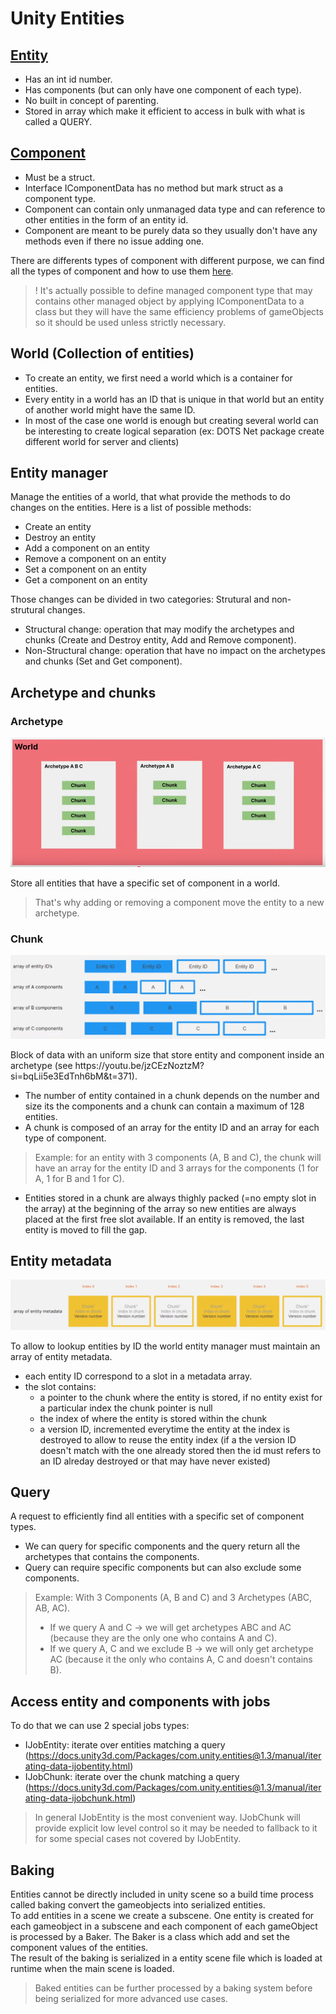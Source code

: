 # Unity Entities

## [Entity](https://docs.unity3d.com/Packages/com.unity.entities@1.3/manual/concepts-entities.html)

- Has an int id number.
- Has components (but can only have one component of each type).
- No built in concept of parenting.
- Stored in array which make it efficient to access in bulk with what is called a QUERY.

## [Component](https://docs.unity3d.com/Packages/com.unity.entities@1.3/manual/concepts-components.html)

- Must be a struct.
- Interface IComponentData has no method but mark struct as a component type.
- Component can contain only unmanaged data type and can reference to other entities in the form of an entity id.
- Component are meant to be purely data so they usually don't have any methods even if there no issue adding one.

There are differents types of component with different purpose, we can find all the types of component and how to use them [here](https://docs.unity3d.com/Packages/com.unity.entities@1.3/manual/components-type.html).

>! It's actually possible to define managed component type that may contains other managed object by applying IComponentData to a class but they will have the same efficiency problems of gameObjects so it should be used unless strictly necessary.

## World (Collection of entities)
- To create an entity, we first need a world which is a container for entities.
- Every entity in a world has an ID that is unique in that world but an entity of another world might have the same ID.
- In most of the case one world is enough but creating several world can be interesting to create logical separation (ex: DOTS Net package create different world for server and clients)

## Entity manager
Manage the entities of a world, that what provide the methods to do changes on the entities. Here is a list of possible methods:

- Create an entity
- Destroy an entity
- Add a component on an entity
- Remove a component on an entity
- Set a component on an entity
- Get a component on an entity

Those changes can be divided in two categories: Strutural and non-strutural changes.

- Structural change: operation that may modify the archetypes and chunks (Create and Destroy entity, Add and Remove component).
- Non-Structural change: operation that have no impact on the archetypes and chunks (Set and Get component).

## Archetype and chunks

### Archetype

<p align="center"><img src="Images/archetypes.png" alt="visual representation of several archetype in a world"></p>  
Store all entities that have a specific set of component in a world.

>That's why adding or removing a component move the entity to a new archetype.

### Chunk

<p align="center"><img src="Images/chunk.png" alt="visual representation of a chunk"></p>  
Block of data with an uniform size that store entity and component inside an archetype (see https://youtu.be/jzCEzNoztzM?si=bqLii5e3EdTnh6bM&t=371).

- The number of entity contained in a chunk depends on the number and size its the components and a chunk can contain a maximum of 128 entities.
- A chunk is composed of an array for the entity ID and an array for each type of component.
> Example: for an entity with 3 components (A, B and C), the chunk will have an array for the entity ID and 3 arrays for the components (1 for A, 1 for B and 1 for C).
- Entities stored in a chunk are always thighly packed (=no empty slot in the array) at the beginning of the array so new entities are always placed at the first free slot available. If an entity is removed, the last entity is moved to fill the gap.

## Entity metadata

<p align="center"><img src="Images/entityMetadata.png" alt="visual representation of the entities metadata"></p>  
To allow to lookup entities by ID the world entity manager must maintain an array of entity metadata.

- each entity ID correspond to a slot in a metadata array.
- the slot contains:
    - a pointer to the chunk where the entity is stored, if no entity exist for a particular index the chunk pointer is null
    - the index of where the entity is stored within the chunk
    - a version ID, incremented everytime the entity at the index is destroyed to allow to reuse the entity index (if a the version ID doesn't match with the one already stored then the id must refers to an ID alreday destroyed or that may have never existed)

## Query

A request to efficiently find all entities with a specific set of component types.

- We can query for specific components and the query return all the archetypes that contains the components.
- Query can require specific components but can also exclude some components.

> Example: With 3 Components (A, B and C) and 3 Archetypes (ABC, AB, AC).
>
>- If we query A and C -> we will get archetypes ABC and AC (because they are the only one who contains A and C).
>- If we query A, C and we exclude B -> we will only get archetype AC (because it the only who contains A, C and doesn't contains B).

## Access entity and components with jobs

To do that we can use 2 special jobs types:

- IJobEntity: iterate over entities matching a query (https://docs.unity3d.com/Packages/com.unity.entities@1.3/manual/iterating-data-ijobentity.html)
- IJobChunk: iterate over the chunk matching a query (https://docs.unity3d.com/Packages/com.unity.entities@1.3/manual/iterating-data-ijobchunk.html)

>In general IJobEntity is the most convenient way. IJobChunk will provide explicit low level control so it may be needed to fallback to it for some special cases not covered by IJobEntity.


## Baking

Entities cannot be directly included in unity scene so a build time process called baking convert the gameobjects into serialized entities.  
To add entities in a scene we create a subscene. One entity is created for each gameobject in a subscene and each component of each gameObject is processed by a Baker. The Baker is a class which add and set the component values of the entities.  
The result of the baking is serialized in a entity scene file which is loaded at runtime when the main scene is loaded.  
>Baked entities can be further processed by a baking system before being serialized for more advanced use cases.

